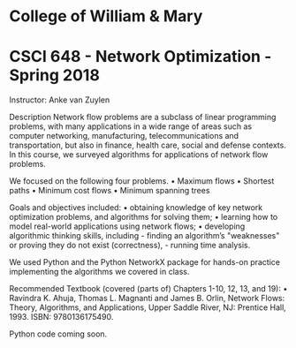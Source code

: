 # College of William & Mary
# CSCI 648 - Network Optimization - Spring 2018

Instructor: Anke van Zuylen

Description
Network flow problems are a subclass of linear programming problems, with many applications
in a wide range of areas such as computer networking, manufacturing, telecommunications and 
transportation, but also in finance, health care, social and defense contexts. 
In this course, we surveyed algorithms for applications of network flow problems.

We focused on the following four problems.
  • Maximum flows
  • Shortest paths
  • Minimum cost flows
  • Minimum spanning trees

Goals and objectives included: 
  • obtaining knowledge of key network optimization problems, and algorithms for solving them;
  • learning how to model real-world applications using network flows;
  • developing algorithmic thinking skills, including
      - finding an algorithm’s "weaknesses" or proving they do not exist (correctness),
      - running time analysis.

We used Python and the Python NetworkX package for hands-on practice implementing
the algorithms we covered in class.

Recommended Textbook (covered (parts of) Chapters 1-10, 12, 13, and 19):
• Ravindra K. Ahuja, Thomas L. Magnanti and James B. Orlin, Network Flows: Theory,
Algorithms, and Applications, Upper Saddle River, NJ: Prentice Hall, 1993. ISBN:
9780136175490.

Python code coming soon.
